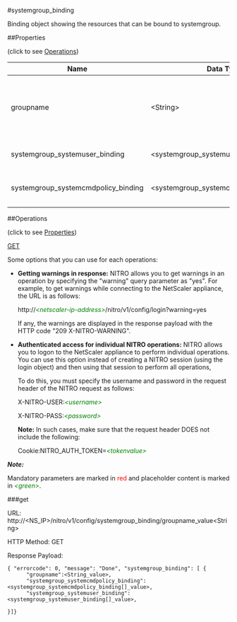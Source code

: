 #systemgroup_binding

Binding object showing the resources that can be bound to systemgroup.


##Properties 
<span>(click to see [Operations](#operations))</span>


<table><thead><tr><th>Name</th><th> Data Type</th><th> Permissions</th><th>Description</th></tr></thead><tbody><tr><td>groupname</td><td>&lt;String></td><td>Read-write</td><td>Name of the system group about which to display information.&lt;br>Minimum length = 1</td><tr><tr><td>systemgroup_systemuser_binding</td><td>&lt;systemgroup_systemuser_binding[]></td><td>Read-only</td><td>systemuser that can be bound to systemgroup.</td><tr><tr><td>systemgroup_systemcmdpolicy_binding</td><td>&lt;systemgroup_systemcmdpolicy_binding[]></td><td>Read-only</td><td>systemcmdpolicy that can be bound to systemgroup.</td><tr></tbody></table>
##Operations 
<span>(click to see [Properties](#properties))</span>


[GET](#get)


Some options that you can use for each operations:
<ul><li><p><b>Getting warnings in response:</b> NITRO allows you to get warnings in an operation by specifying the "warning" query parameter as "yes". For example, to get warnings while connecting to the NetScaler appliance, the URL is as follows:</p><p>http://<span style="color:green;font-style:italic;">&lt;netscaler-ip-address&gt;</span>/nitro/v1/config/login?warning=yes</p><p>If any, the warnings are displayed in the response payload with the HTTP code "209 X-NITRO-WARNING".</p></li><li><p><b>Authenticated access for individual NITRO operations:</b> NITRO allows you to logon to the NetScaler appliance to perform individual operations. You can use this option instead of creating a NITRO session (using the login object) and then using that session to perform all operations,</p><p>To do this, you must specify the username and password in the request header of the NITRO request as follows:</p><p>X-NITRO-USER:<span style="color:green;font-style:italic;">&lt;username&gt;</span></p><p>X-NITRO-PASS:<span style="color:green;font-style:italic;">&lt;password&gt;</span></p><p><b>Note:</b> In such cases, make sure that the request header DOES not include the following:</p><p>Cookie:NITRO_AUTH_TOKEN=<span style="color:green;font-style:italic;">&lt;tokenvalue&gt;</span></p></li></ul>



***Note:*** 
Mandatory parameters are marked in <span style="color:#FF0000;">red</span> and placeholder content is marked in <span style="color:green;font-style:italic">&lt;green&gt;</span>.

###get



URL: http://&lt;NS_IP&gt;/nitro/v1/config/systemgroup_binding/groupname_value&lt;String&gt;
HTTP Method: GET
Response Payload: ```{ "errorcode": 0, "message": "Done", "systemgroup_binding": [ {      "groupname":<String_value>,      "systemgroup_systemcmdpolicy_binding":<systemgroup_systemcmdpolicy_binding[]_value>,      "systemgroup_systemuser_binding":<systemgroup_systemuser_binding[]_value>,}]}```



